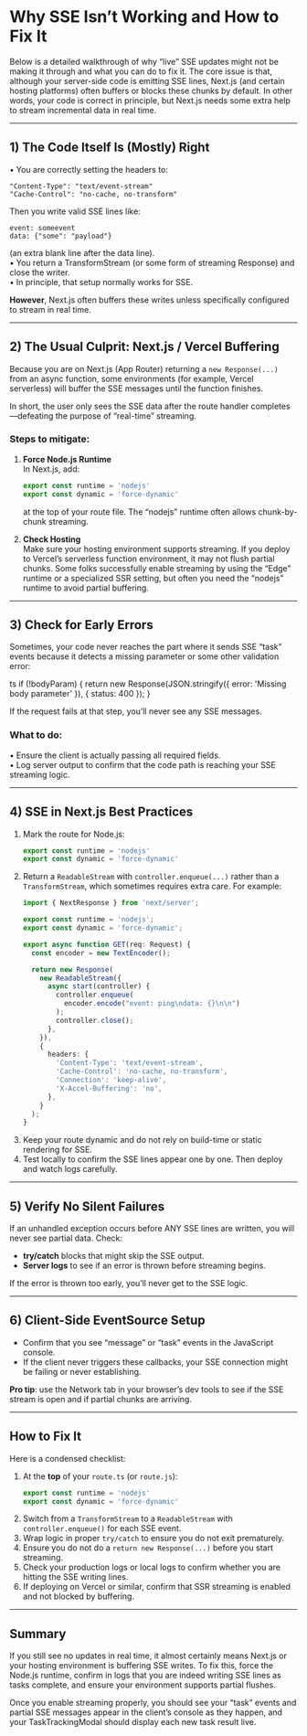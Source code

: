 # Why SSE Isn’t Working and How to Fix It

Below is a detailed walkthrough of why “live” SSE updates might not be making it through and what you can do to fix it. The core issue is that, although your server-side code is emitting SSE lines, Next.js (and certain hosting platforms) often buffers or blocks these chunks by default. In other words, your code is correct in principle, but Next.js needs some extra help to stream incremental data in real time.

---

## 1) The Code Itself Is (Mostly) Right

• You are correctly setting the headers to:
  ```
  "Content-Type": "text/event-stream"
  "Cache-Control": "no-cache, no-transform"
  ```
  Then you write valid SSE lines like:
  ```text
  event: someevent
  data: {"some": "payload"}

  ```
  (an extra blank line after the data line).  
• You return a TransformStream (or some form of streaming Response) and close the writer.  
• In principle, that setup normally works for SSE.

**However**, Next.js often buffers these writes unless specifically configured to stream in real time.

---

## 2) The Usual Culprit: Next.js / Vercel Buffering

Because you are on Next.js (App Router) returning a `new Response(...)` from an async function, some environments (for example, Vercel serverless) will buffer the SSE messages until the function finishes.

In short, the user only sees the SSE data after the route handler completes—defeating the purpose of “real-time” streaming.

### Steps to mitigate:

1. **Force Node.js Runtime**  
   In Next.js, add:
   ```ts
   export const runtime = 'nodejs'
   export const dynamic = 'force-dynamic'
   ```
   at the top of your route file. The “nodejs” runtime often allows chunk-by-chunk streaming.  

2. **Check Hosting**  
   Make sure your hosting environment supports streaming. If you deploy to Vercel’s serverless function environment, it may not flush partial chunks. Some folks successfully enable streaming by using the “Edge” runtime or a specialized SSR setting, but often you need the “nodejs” runtime to avoid partial buffering.

---

## 3) Check for Early Errors

Sometimes, your code never reaches the part where it sends SSE “task” events because it detects a missing parameter or some other validation error:

ts
if (!bodyParam) {
return new Response(JSON.stringify({ error: 'Missing body parameter' }), { status: 400 });
}






If the request fails at that step, you’ll never see any SSE messages.

### What to do:
• Ensure the client is actually passing all required fields.  
• Log server output to confirm that the code path is reaching your SSE streaming logic.

---

## 4) SSE in Next.js Best Practices

1. Mark the route for Node.js:
   ```ts
   export const runtime = 'nodejs'
   export const dynamic = 'force-dynamic'
   ```
2. Return a `ReadableStream` with `controller.enqueue(...)` rather than a `TransformStream`, which sometimes requires extra care. For example:
   ```ts
   import { NextResponse } from 'next/server';

   export const runtime = 'nodejs';
   export const dynamic = 'force-dynamic';

   export async function GET(req: Request) {
     const encoder = new TextEncoder();

     return new Response(
       new ReadableStream({
         async start(controller) {
           controller.enqueue(
             encoder.encode("event: ping\ndata: {}\n\n")
           );
           controller.close();
         },
       }),
       {
         headers: {
           'Content-Type': 'text/event-stream',
           'Cache-Control': 'no-cache, no-transform',
           'Connection': 'keep-alive',
           'X-Accel-Buffering': 'no',
         },
       }
     );
   }
   ```
3. Keep your route dynamic and do not rely on build-time or static rendering for SSE.  
4. Test locally to confirm the SSE lines appear one by one. Then deploy and watch logs carefully.

---

## 5) Verify No Silent Failures

If an unhandled exception occurs before ANY SSE lines are written, you will never see partial data. Check:

- **try/catch** blocks that might skip the SSE output.  
- **Server logs** to see if an error is thrown before streaming begins.  

If the error is thrown too early, you’ll never get to the SSE logic.

---

## 6) Client-Side EventSource Setup

- Confirm that you see “message” or “task” events in the JavaScript console.  
- If the client never triggers these callbacks, your SSE connection might be failing or never establishing.  

**Pro tip**: use the Network tab in your browser’s dev tools to see if the SSE stream is open and if partial chunks are arriving.

---

## How to Fix It

Here is a condensed checklist:

1. At the **top** of your `route.ts` (or `route.js`):
   ```ts
   export const runtime = 'nodejs'
   export const dynamic = 'force-dynamic'
   ```
2. Switch from a `TransformStream` to a `ReadableStream` with `controller.enqueue()` for each SSE event.  
3. Wrap logic in proper `try/catch` to ensure you do not exit prematurely.  
4. Ensure you do not do a `return new Response(...)` before you start streaming.  
5. Check your production logs or local logs to confirm whether you are hitting the SSE writing lines.  
6. If deploying on Vercel or similar, confirm that SSR streaming is enabled and not blocked by buffering.

---

## Summary

If you still see no updates in real time, it almost certainly means Next.js or your hosting environment is buffering SSE writes. To fix this, force the Node.js runtime, confirm in logs that you are indeed writing SSE lines as tasks complete, and ensure your environment supports partial flushes.

Once you enable streaming properly, you should see your “task” events and partial SSE messages appear in the client’s console as they happen, and your TaskTrackingModal should display each new task result live.
